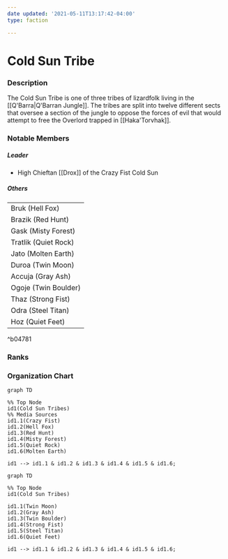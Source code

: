 ```yaml
---
date updated: '2021-05-11T13:17:42-04:00'
type: faction

---
```


# Cold Sun Tribe

### Description

The Cold Sun Tribe is one of three tribes of lizardfolk living in the [[Q'Barra|Q'Barran Jungle]]. The tribes are split into twelve different sects that oversee a section of the jungle to oppose the forces of evil that would attempt to free the Overlord trapped in [[Haka'Torvhak]].

### Notable Members

##### Leader

- High Chieftan [[Drox]] of the Crazy Fist Cold Sun

##### Others

|                      |
| -------------------- |
| Bruk (Hell Fox)      |
| Brazik (Red Hunt)    |
| Gask (Misty Forest)  |
| Tratlik (Quiet Rock) |
| Jato (Molten Earth)  |
| Duroa (Twin Moon)    |
| Accuja (Gray Ash)    |
| Ogoje (Twin Boulder) |
| Thaz (Strong Fist)   |
| Odra (Steel Titan)   |
| Hoz (Quiet Feet)     |

^b04781

### Ranks

### Organization Chart

```mermaid
graph TD

%% Top Node
id1(Cold Sun Tribes)
%% Media Sources
id1.1(Crazy Fist)
id1.2(Hell Fox)
id1.3(Red Hunt)
id1.4(Misty Forest)
id1.5(Quiet Rock)
id1.6(Molten Earth)

id1 --> id1.1 & id1.2 & id1.3 & id1.4 & id1.5 & id1.6;

```

```mermaid
graph TD

%% Top Node
id1(Cold Sun Tribes)

id1.1(Twin Moon)
id1.2(Gray Ash)
id1.3(Twin Boulder)
id1.4(Strong Fist)
id1.5(Steel Titan)
id1.6(Quiet Feet)

id1 --> id1.1 & id1.2 & id1.3 & id1.4 & id1.5 & id1.6;
```
